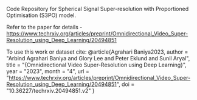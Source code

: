 Code Repository for Spherical Signal Super-resolution with Proportioned Optimisation (S3PO) model.

Refer to the paper for details - https://www.techrxiv.org/articles/preprint/Omnidirectional_Video_Super-Resolution_using_Deep_Learning/20494851

To use this work or dataset cite:
@article{Agrahari Baniya2023,
author = "Arbind Agrahari Baniya and Glory Lee and Peter Eklund and Sunil Aryal",
title = "{Omnidirectional Video Super-Resolution using Deep Learning}",
year = "2023",
month = "4",
url = "https://www.techrxiv.org/articles/preprint/Omnidirectional_Video_Super-Resolution_using_Deep_Learning/20494851",
doi = "10.36227/techrxiv.20494851.v2"
}
